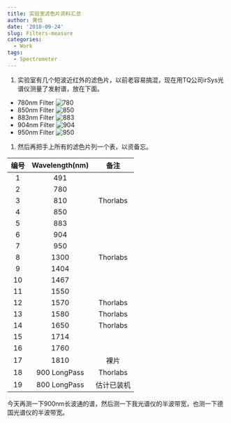 ```yaml
---
title: 实验室滤色片资料汇总
author: 黄俭
date: '2018-09-24'
slug: Filters-measure
categories:
  - Work
tags:
  - Spectrometer
---
```

1. 实验室有几个短波近红外的滤色片，以前老容易搞混，现在用TQ公司irSys光谱仪测量了发射谱，放在下面。
 - 780nm Filter
 ![780](/note/2018-09-24-Filters-measure_files/after_calibration783.png)
 - 850nm Filter
 ![850](/note/2018-09-24-Filters-measure_files/after_calibration850.png)
 - 883nm Filter
 ![883](/note/2018-09-24-Filters-measure_files/after_calibration883.png)
 - 904nm Filter
 ![904](/note/2018-09-24-Filters-measure_files/after_calibration904.png)
 - 950nm Filter
 ![950](/note/2018-09-24-Filters-measure_files/after_calibration950.png)
1. 然后再把手上所有的滤色片列一个表，以资备忘。

|    编号| Wavelength(nm)|      备注|
|:------:|:-------------:|:--------:|
|       1|            491|          |
|       2|            780|          |
|       3|            810| Thorlabs |
|       4|            850|          |
|       5|            883|          |
|       6|            904|          |
|       7|            950|          |
|       8|           1300| Thorlabs |
|       9|           1404|          |
|      10|           1467|          |
|      11|           1550|          |
|      12|           1570| Thorlabs |
|      13|           1580| Thorlabs |
|      14|           1650| Thorlabs |
|      15|           1714|          |
|      16|           1760|          |
|      17|           1810|    裸片  |
|      18|   900 LongPass| Thorlabs |
|      19|   800 LongPass|估计已装机|

今天再测一下900nm长波通的谱，然后测一下我光谱仪的半波带宽，也测一下德国光谱仪的半波带宽。
